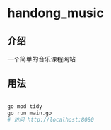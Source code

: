 # handong_music

## 介绍

一个简单的音乐课程网站

## 用法

```bash

go mod tidy
go run main.go
# 访问 http://localhost:8080
```